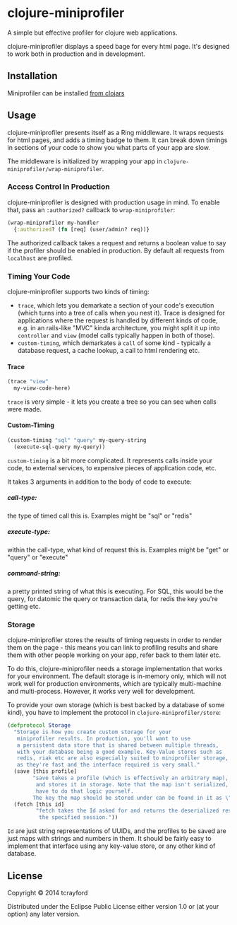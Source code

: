 # clojure-miniprofiler

A simple but effective profiler for clojure web applications.

clojure-miniprofiler displays a speed bage for every html page. It's designed
to work both in production and in development.

## Installation

Miniprofiler can be installed [from clojars](https://clojars.org/clojure-miniprofiler)

## Usage

clojure-miniprofiler presents itself as a Ring middleware. It wraps requests
for html pages, and adds a timing badge to them. It can break down timings in
sections of your code to show you what parts of your app are slow.

The middleware is initialized by wrapping your app in
`clojure-miniprofiler/wrap-miniprofiler`.

### Access Control In Production

clojure-miniprofiler is designed with production usage in mind. To enable that, pass
an `:authorized?` callback to `wrap-miniprofiler`:

```clojure
(wrap-miniprofiler my-handler
  {:authorized? (fn [req] (user/admin? req))}
```

The authorized callback takes a request and returns a boolean value to say if
the profiler should be enabled in production. By default all requests from
`localhost` are profiled.

### Timing Your Code

clojure-miniprofiler supports two kinds of timing:
 - `trace`, which lets you demarkate a section of your code's execution (which turns into a tree of calls when you nest it). Trace is designed for applications where the request is handled by different kinds of code, e.g. in an rails-like "MVC" kinda architecture, you might split it up into `controller` and `view` (model calls typically happen in both of those).
- `custom-timing`, which demarkates a `call` of some kind - typically a
  database request, a cache lookup, a call to html rendering etc.

#### Trace

```clojure
(trace "view"
  my-view-code-here)
```

`trace` is very simple - it lets you create a tree so you can see when calls were made.

#### Custom-Timing

```clojure
(custom-timing "sql" "query" my-query-string
  (execute-sql-query my-query))
```

`custom-timing` is a bit more complicated. It represents calls inside your
code, to external services, to expensive pieces of application code, etc.

It takes 3 arguments in addition to the body of code to execute:
##### call-type:
the type of timed call this is. Examples might be \"sql\" or \"redis\"

##### execute-type:
within the call-type, what kind of request this is.
Examples might be \"get\" or \"query\" or \"execute\"

##### command-string:
a pretty printed string of what this is executing.
For SQL, this would be the query, for datomic the query or
transaction data, for redis the key you're getting etc.

### Storage

clojure-miniprofiler stores the results of timing requests in order to render
them on the page - this means you can link to profiling results and share them with
other people working on your app, refer back to them later etc.

To do this, clojure-miniprofiler needs a storage implementation that works for
your environment. The default storage is in-memory only, which will not work
well for production environments, which are typically multi-machine and
multi-process. However, it works very well for development.

To provide your own storage (which is best backed by a database of some kind),
you have to implement the protocol in `clojure-miniprofiler/store`:

```clojure
(defprotocol Storage
  "Storage is how you create custom storage for your
   miniprofiler results. In production, you'll want to use
   a persistent data store that is shared between multiple threads,
   with your database being a good example. Key-Value stores such as
   redis, riak etc are also especially suited to miniprofiler storage,
   as they're fast and the interface required is very small."
  (save [this profile]
        "save takes a profile (which is effectively an arbitrary map),
         and stores it in storage. Note that the map isn't serialized, you'll
         have to do that logic yourself.
        The key the map should be stored under can be found in it as \"Id\"")
  (fetch [this id]
         "fetch takes the Id asked for and returns the deserialized result from
          the specified session."))
```

`Id` are just string representations of UUIDs, and the profiles to be saved are
just maps with strings and numbers in them. It should be fairly easy to
implement that interface using any key-value store, or any other kind of
database.

## License

Copyright © 2014 tcrayford

Distributed under the Eclipse Public License either version 1.0 or (at
your option) any later version.
